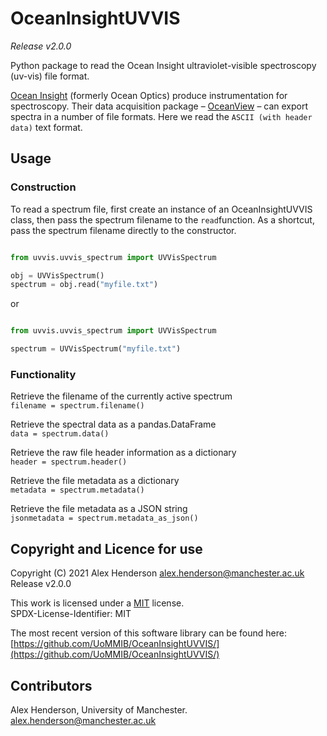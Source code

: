 # OceanInsightUVVIS
_Release v2.0.0_   

Python package to read the Ocean Insight ultraviolet-visible spectroscopy (uv-vis) file format.

[Ocean Insight](https://www.oceaninsight.com/) (formerly Ocean Optics) produce instrumentation for spectroscopy. 
Their data acquisition package &ndash; [OceanView](https://www.oceaninsight.com/products/software/) &ndash; can export 
spectra in a number of file formats. Here we read the `ASCII (with header data)` text format.

## Usage
### Construction
To read a spectrum file, first create an instance of an OceanInsightUVVIS class, then pass the spectrum filename to 
the `read`function. As a shortcut, pass the spectrum filename directly to the constructor.

```python

from uvvis.uvvis_spectrum import UVVisSpectrum

obj = UVVisSpectrum()
spectrum = obj.read("myfile.txt")
```
or

```python

from uvvis.uvvis_spectrum import UVVisSpectrum

spectrum = UVVisSpectrum("myfile.txt")
```

### Functionality
Retrieve the filename of the currently active spectrum  
    `filename = spectrum.filename()`

Retrieve the spectral data as a pandas.DataFrame  
`data = spectrum.data()`

Retrieve the raw file header information as a dictionary  
`header = spectrum.header()`  

Retrieve the file metadata as a dictionary  
`metadata = spectrum.metadata()`  

Retrieve the file metadata as a JSON string    
`jsonmetadata = spectrum.metadata_as_json()`  

## Copyright and Licence for use
Copyright (C) 2021 Alex Henderson [alex.henderson@manchester.ac.uk](mailto:alex.henderson@manchester.ac.uk)  
Release v2.0.0

This work is licensed under a [MIT](https://opensource.org/licenses/MIT) license.  
SPDX-License-Identifier: MIT  

The most recent version of this software library can be found here: [https://github.com/UoMMIB/OceanInsightUVVIS/](https://github.com/UoMMIB/OceanInsightUVVIS/)

## Contributors
Alex Henderson, University of Manchester. [alex.henderson@manchester.ac.uk](mailto:alex.henderson@manchester.ac.uk)
